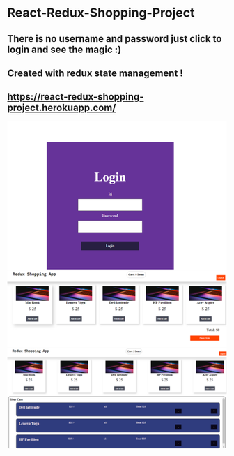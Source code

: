 # React-Redux-Shopping-Project
## There is no username and password just click to login and see the magic :)
## Created with redux state management !
## https://react-redux-shopping-project.herokuapp.com/
<img src = "./shop.PNG">
<img src = "./shop2.PNG">
<img src = "./shop3.PNG">
